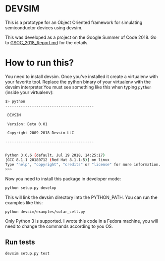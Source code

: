 # DEVSIM

This is a prototype for an Object Oriented framework for simulating semiconductor devices using devsim.

This was developed as a project on the Google Summer of Code 2018. Go to [GSOC_2018_Report.md](GSOC_2018_Report.md) for the details.


# How to run this?

You need to install devsim. Once you've installed it create a virtualenv with your favorite tool. Replace the python binary of your virtualenv with the devsim interpreter.You must see something like this when typing `python` (inside your virtualenv):

```bash
$> python
----------------------------------------

 DEVSIM

 Version: Beta 0.01

 Copyright 2009-2018 Devsim LLC

----------------------------------------


Python 3.6.6 (default, Jul 19 2018, 14:25:17) 
[GCC 8.1.1 20180712 (Red Hat 8.1.1-5)] on linux
Type "help", "copyright", "credits" or "license" for more information.
>>> 
```

Now you need to install this package in developer mode:

```bash
python setup.py develop
```
This will link the devsim directory into the PYTHON_PATH. You can run the examples like this:

```bash
python devsim/examples/solar_cell.py
```

Only Python 3 is supported.
I wrote this code in a Fedora machine, you will need to change the commands according to you OS.

## Run tests

``` bash
devsim setup.py test
```
